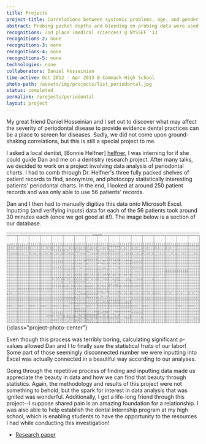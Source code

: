 ```yaml
---
title: Projects
project-title: Correlations between systemic problems, age, and gender to the severity of periodontal disease
abstract: Probing pocket depths and bleeding on probing data were used to determine correlations between the severity of periodontal disease to age, gender, and systemic problems. Due to the many variables affected by periodontal disease, a patient scoring system was developed in order to be able to compare patients with a single unifying variable.
recognitions: 2nd place (medical sciences) @ NYSSEF '13
recognitions-2: none
recognitions-3: none
recognitions-4: none
recognitions-5: none
technologies: none
collaborators: Daniel Hosseinian
time-active: Oct 2012 - Apr 2013 @ Commack High School
photo-path: /assets/img/projects/list_periodontal.jpg
status: completed
permalink: /projects/periodontal
layout: project
---
```


My great friend Daniel Hosseinian and I set out to discover what may affect the severity of periodontal disease to provide evidence dental practices can be a place to screen for diseases. Sadly, we did not come upon ground-shaking correlations, but this is still a special project to me.

I asked a local dentist, [Bonnie Helfner] [helfner], I was interning for if she could guide Dan and me on a dentistry research project. After many talks, we decided to work on a project involving data analysis of periodontal charts. I had to comb through Dr. Helfner's three fully packed shelves of patient records to find, anonymize, and photocopy statistically interesting patients' periodontal charts. In the end, I looked at around 250 patient records and was only able to use 56 patients' records.

Dan and I then had to manually digitize this data onto Microsoft Excel. Inputting (and verifying inputs) data for each of the 56 patients took around 30 minutes each (once we got good at it!). The image below is a section of our database.

![Periodontal database](/assets/img/projects/perio-database.jpg){:class="project-photo-center"}

Even though this process was terribly boring, calculating significant p-values allowed Dan and I to finally saw the statistical fruits of our labor! Some part of those seemingly disconnected number we were inputting into Excel was actually connected in a beautiful way according to our analyses.

Going through the repetitive process of finding and inputting data made us appreciate the beauty in data and how we can find that beauty through statistics. Again, the methodology and results of this project were not something to behold, but the spark for interest in data analysis that was ignited was wonderful. Additionally, I got a life-long friend through this project--I suppose shared pain is an amazing foundation for a relationship. I was also able to help establish the dental internship program at my high school, which is enabling students to have the opportunity to the resources I had while conducting this investigation!

* <i class="fa fa-file-pdf-o" aria-hidden="true"></i> [Research paper](/assets/doc/bak_jason_perioCorrelations.pdf)

[helfner]: http://bonniehelfnerdds.com/